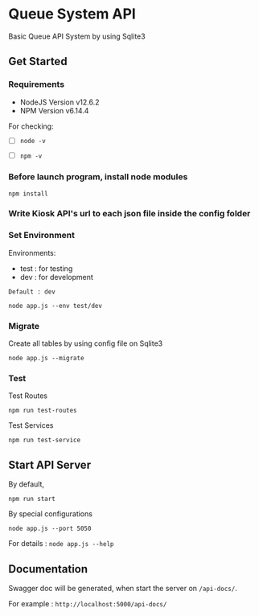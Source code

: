 # Queue System API

Basic Queue API System by using Sqlite3 

## Get Started

### Requirements
- NodeJS Version v12.6.2
- NPM Version v6.14.4

For checking:
- [ ] `node -v` 
- [ ] `npm -v` 


### Before launch program, install node modules
```
npm install
```

### Write Kiosk API's url to each json file inside the config folder

### Set Environment
Environments:
- test : for testing
- dev : for development

`Default : dev`

```
node app.js --env test/dev
```

### Migrate
Create all tables by using config file on Sqlite3

```
node app.js --migrate
```

### Test

Test Routes
```
npm run test-routes
```
Test Services
```
npm run test-service
```

## Start API Server

By default,
```
npm run start
```
By special configurations
```
node app.js --port 5050
```
For details :  `node app.js --help`

## Documentation

Swagger doc will be generated, when start the server on  `/api-docs/`.

For example : `http://localhost:5000/api-docs/`



